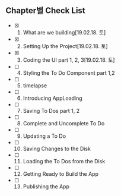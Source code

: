 ## Chapter별 Check List
- [x] 1. What are we building[19.02.18. 토]
- [x] 2. Setting Up the Project[19.02.18. 토]
- [x] 3. Coding the UI part 1, 2, 3[19.02.18. 토]
- [ ] 4. Styling the To Do Component part 1,2
- [ ] 5. timelapse
- [ ] 6. Introducing AppLoading
- [ ] 7. Saving To Dos part 1, 2 
- [ ] 8. Complete and Uncomplete To Do
- [ ] 9. Updating a To Do
- [ ] 10. Saving Changes to the Disk
- [ ] 11. Loading the To Dos from the Disk
- [ ] 12. Getting Ready to Build the App
- [ ] 13. Publishing the App
